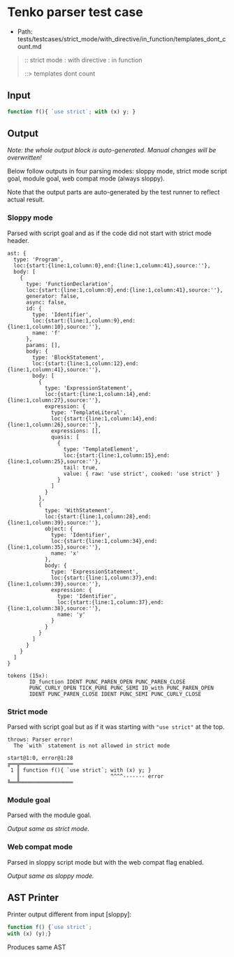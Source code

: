 # Tenko parser test case

- Path: tests/testcases/strict_mode/with_directive/in_function/templates_dont_count.md

> :: strict mode : with directive : in function
>
> ::> templates dont count

## Input

`````js
function f(){ `use strict`; with (x) y; }
`````

## Output

_Note: the whole output block is auto-generated. Manual changes will be overwritten!_

Below follow outputs in four parsing modes: sloppy mode, strict mode script goal, module goal, web compat mode (always sloppy).

Note that the output parts are auto-generated by the test runner to reflect actual result.

### Sloppy mode

Parsed with script goal and as if the code did not start with strict mode header.

`````
ast: {
  type: 'Program',
  loc:{start:{line:1,column:0},end:{line:1,column:41},source:''},
  body: [
    {
      type: 'FunctionDeclaration',
      loc:{start:{line:1,column:0},end:{line:1,column:41},source:''},
      generator: false,
      async: false,
      id: {
        type: 'Identifier',
        loc:{start:{line:1,column:9},end:{line:1,column:10},source:''},
        name: 'f'
      },
      params: [],
      body: {
        type: 'BlockStatement',
        loc:{start:{line:1,column:12},end:{line:1,column:41},source:''},
        body: [
          {
            type: 'ExpressionStatement',
            loc:{start:{line:1,column:14},end:{line:1,column:27},source:''},
            expression: {
              type: 'TemplateLiteral',
              loc:{start:{line:1,column:14},end:{line:1,column:26},source:''},
              expressions: [],
              quasis: [
                {
                  type: 'TemplateElement',
                  loc:{start:{line:1,column:15},end:{line:1,column:25},source:''},
                  tail: true,
                  value: { raw: 'use strict', cooked: 'use strict' }
                }
              ]
            }
          },
          {
            type: 'WithStatement',
            loc:{start:{line:1,column:28},end:{line:1,column:39},source:''},
            object: {
              type: 'Identifier',
              loc:{start:{line:1,column:34},end:{line:1,column:35},source:''},
              name: 'x'
            },
            body: {
              type: 'ExpressionStatement',
              loc:{start:{line:1,column:37},end:{line:1,column:39},source:''},
              expression: {
                type: 'Identifier',
                loc:{start:{line:1,column:37},end:{line:1,column:38},source:''},
                name: 'y'
              }
            }
          }
        ]
      }
    }
  ]
}

tokens (15x):
       ID_function IDENT PUNC_PAREN_OPEN PUNC_PAREN_CLOSE
       PUNC_CURLY_OPEN TICK_PURE PUNC_SEMI ID_with PUNC_PAREN_OPEN
       IDENT PUNC_PAREN_CLOSE IDENT PUNC_SEMI PUNC_CURLY_CLOSE
`````

### Strict mode

Parsed with script goal but as if it was starting with `"use strict"` at the top.

`````
throws: Parser error!
  The `with` statement is not allowed in strict mode

start@1:0, error@1:28
╔══╦═════════════════
 1 ║ function f(){ `use strict`; with (x) y; }
   ║                             ^^^^------- error
╚══╩═════════════════

`````


### Module goal

Parsed with the module goal.

_Output same as strict mode._

### Web compat mode

Parsed in sloppy script mode but with the web compat flag enabled.

_Output same as sloppy mode._

## AST Printer

Printer output different from input [sloppy]:

````js
function f() {`use strict`;
with (x) (y);}
````

Produces same AST
